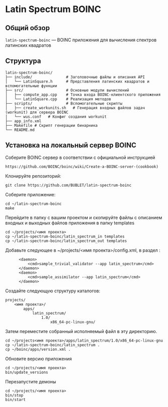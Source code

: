 # Latin Spectrum BOINC

## Общий обзор

`latin-spectrum-boinc` — BOINC приложения для вычисления спектров латинских квадратов

## Структура

```
latin-spectrum-boinc/
├── include/               # Заголовочные файлы и описания API
│   └── LatinSquare.h      # Представления латинских квадратов и вспомогательные функции
├── src/                   # Основные модули вычислений
│   ├── compute_app.cpp    # Точка входа BOINC-клиентского приложения
│   └── LatinSquare.cpp    # Реализация методов 
├── scripts/               # Вспомогательные скрипты
│   ├── create_workunits.sh   # Генерация входных файлов задач (workunit) для сервера BOINC
│   └── wus.conf   # Конфиг создания workunit
├── app_info.xml
├── Makefile # Скрипт генерации бинарника
└── README.md
```
    
## Установка на локальный сервер BOINC
Соберите BOINC сервер в соответствии с официальной инструкцией
```
https://github.com/BOINC/boinc/wiki/Create-a-BOINC-server-(cookbook)
```
Клонируйте репозиторий:
```
git clone https://github.com/BUBLET/latin-spectrum-boinc
```
Соберите приложение:
```
cd ~/latin-spectrum-boinc
make
```
Перейдите в папку с вашим проектом и скопируйте файлы с описанием входных и выходных файлов приложения в папку templates
```
cd ~/projects/<имя проекта>
cp ~/latin-spectrum-boinc/latin_spectrum_in templates
cp ~/latin-spectrum-boinc/latin_spectrum_out templates
```
Добавьте следующее в ~/projects/<имя проекта>/config.xml, в раздел <daemons>:
```
      <daemon>
          <cmd>sample_trivial_validator --app latin_spectrum</cmd>
      </daemon>
      <daemon>
          <cmd>sample_assimilator --app latin_spectrum</cmd>
      </daemon>
```     
Создайте следующую структуру каталогов:
```
projects/
    <имя проекта>/
        apps/
            latin_spectrum/
                1.0/
                    x86_64-pc-linux-gnu/
```
Затем переместите собранный исполняемый файл в эту директорию.
```
cd ~/projects<имя проекта>/apps/latin_spectrum/1.0/x86_64-pc-linux-gnu
cp ~/latin-spectrum-boinc/latin_spectrum .
cp ~/boinc/apps/version.xml .
```
Обновите версию приложения
```
cd ~/projects/<имя проекта>
bin/update_versions
```
Перезапустите демоны
```
cd ~/projects/<имя проекта>
bin/stop
bin/start
```
